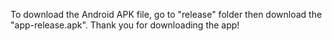 To download the Android APK file, go to "release" folder then download the "app-release.apk". Thank you for downloading the app!
